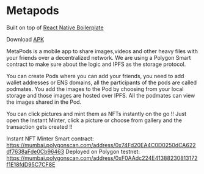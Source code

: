 # Metapods

Built on top of [React Native Boilerplate](https://github.com/ethereum-boilerplate/ethereum-react-native-boilerplate) 

Download [APK](https://ipfs.moralis.io:2053/ipfs/QmeZbtVw4sMeWv6jiYrumXv4NxNUgpb8CikkX7nHeJE7Y7)

MetaPods is a mobile app to share images,videos and other heavy files with your friends over a decentralized network. We are using a Polygon Smart contract to make sure about the logic and IPFS as the storage protocol. 

You can create Pods where you can add your friends, you need to add wallet addresses or ENS domains, all the participants of the pods are called podmates. You add the images to the Pod by choosing from your local storage and those images are hosted over IPFS. All the podmates can view the images shared in the Pod. 

You can click pictures and mint them as NFTs instantly on the go !! Just open the Instant Minter, click a picture or choose from gallery and the transaction gets created !! 

Instant NFT Minter Smart contract: https://mumbai.polygonscan.com/address/0x74Fd20EA4C0D0250dCA622df7638aFde0Cb96463
Deployed on Polygon testnet: https://mumbai.polygonscan.com/address/0xF0AAdc224E41388230813172f1E18fdD95C7CF8E

